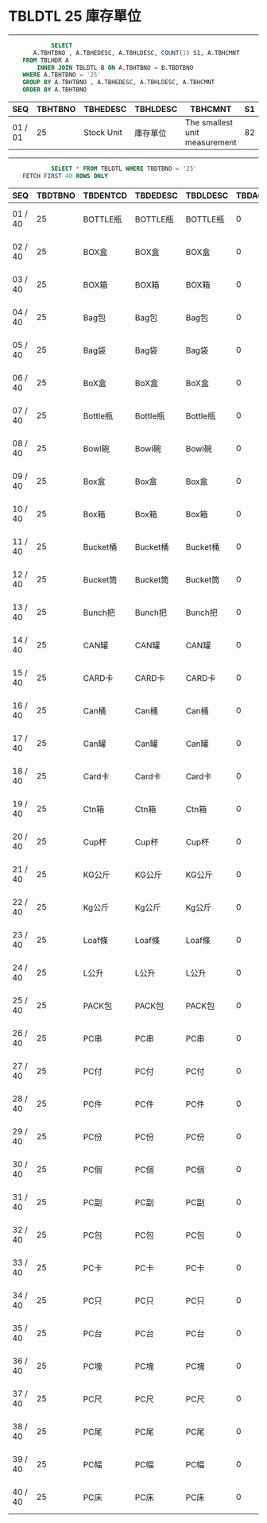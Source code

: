 # TBLDTL 25 庫存單位 

---

```sql
            SELECT
       A.TBHTBNO , A.TBHEDESC, A.TBHLDESC, COUNT(1) S1, A.TBHCMNT
    FROM TBLHDR A
        INNER JOIN TBLDTL B ON A.TBHTBNO = B.TBDTBNO
    WHERE A.TBHTBNO = '25'
    GROUP BY A.TBHTBNO , A.TBHEDESC, A.TBHLDESC, A.TBHCMNT
    ORDER BY A.TBHTBNO

```

|SEQ|TBHTBNO|TBHEDESC|TBHLDESC|TBHCMNT|S1|
| -- | -- | -- | -- | -- | -- |
|01 / 01|25|Stock Unit|庫存單位|The smallest unit measurement |82|


---


```sql
            SELECT * FROM TBLDTL WHERE TBDTBNO = '25'
    FETCH FIRST 40 ROWS ONLY

```

|SEQ|TBDTBNO|TBDENTCD|TBDEDESC|TBDLDESC|TBDACCES|TBDNUM1|TBDNUM2|TBDNUM3|TBDNUM4|TBDCHA1|TBDCHA2|TBDCHA3|TBDCHA4|TBDDAT1|TBDDAT2|TBDCRE|TBDUPD|TBDUSR|
| -- | -- | -- | -- | -- | -- | -- | -- | -- | -- | -- | -- | -- | -- | -- | -- | -- | -- | -- |
|01 / 40|25|BOTTLE瓶|BOTTLE瓶|BOTTLE瓶|0|null|null|null|null|null|null|null|null|null|null|2009-05-08 23:43:30.0|2015-05-29 19:00:49.0|SSFIX_25550|
|02 / 40|25|BOX盒|BOX盒|BOX盒|0|null|null|null|null|null|null|null|null|null|null|2009-05-08 23:43:30.0|2015-05-29 19:00:49.0|SSFIX_25550|
|03 / 40|25|BOX箱|BOX箱|BOX箱|0|null|null|null|null|null|null|null|null|null|null|2009-05-08 23:43:30.0|2015-05-29 19:00:49.0|SSFIX_25550|
|04 / 40|25|Bag包|Bag包|Bag包|0|null|null|null|null|null|null|null|null|null|null|2009-05-08 23:43:30.0|2015-05-29 19:00:49.0|SSFIX_25550|
|05 / 40|25|Bag袋|Bag袋|Bag袋|0|null|null|null|null|null|null|null|null|null|null|2009-05-08 23:43:30.0|2015-05-29 19:00:49.0|SSFIX_25550|
|06 / 40|25|BoX盒|BoX盒|BoX盒|0|null|null|null|null|null|null|null|null|null|null|2009-05-08 23:43:30.0|2015-05-29 19:00:49.0|SSFIX_25550|
|07 / 40|25|Bottle瓶|Bottle瓶|Bottle瓶|0|null|null|null|null|null|null|null|null|null|null|2009-05-08 23:43:30.0|2015-05-29 19:00:49.0|SSFIX_25550|
|08 / 40|25|Bowl碗|Bowl碗|Bowl碗|0|null|null|null|null|null|null|null|null|null|null|2009-05-08 23:43:30.0|2015-05-29 19:00:49.0|SSFIX_25550|
|09 / 40|25|Box盒|Box盒|Box盒|0|null|null|null|null|null|null|null|null|null|null|2009-05-08 23:43:30.0|2015-05-29 19:00:49.0|SSFIX_25550|
|10 / 40|25|Box箱|Box箱|Box箱|0|null|null|null|null|null|null|null|null|null|null|2009-05-08 23:43:30.0|2015-05-29 19:00:49.0|SSFIX_25550|
|11 / 40|25|Bucket桶|Bucket桶|Bucket桶|0|null|null|null|null|null|null|null|null|null|null|2009-05-08 23:43:30.0|2015-05-29 19:00:49.0|SSFIX_25550|
|12 / 40|25|Bucket筒|Bucket筒|Bucket筒|0|null|null|null|null|null|null|null|null|null|null|2009-05-08 23:43:30.0|2015-05-29 19:00:49.0|SSFIX_25550|
|13 / 40|25|Bunch把|Bunch把|Bunch把|0|null|null|null|null|null|null|null|null|null|null|2009-05-08 23:43:30.0|2015-05-29 19:00:49.0|SSFIX_25550|
|14 / 40|25|CAN罐|CAN罐|CAN罐|0|null|null|null|null|null|null|null|null|null|null|2009-05-08 23:43:30.0|2015-05-29 19:00:49.0|SSFIX_25550|
|15 / 40|25|CARD卡|CARD卡|CARD卡|0|null|null|null|null|null|null|null|null|null|null|2009-05-08 23:43:30.0|2015-05-29 19:00:49.0|SSFIX_25550|
|16 / 40|25|Can桶|Can桶|Can桶|0|null|null|null|null|null|null|null|null|null|null|2009-05-08 23:43:30.0|2015-05-29 19:00:49.0|SSFIX_25550|
|17 / 40|25|Can罐|Can罐|Can罐|0|null|null|null|null|null|null|null|null|null|null|2009-05-08 23:43:30.0|2015-05-29 19:00:49.0|SSFIX_25550|
|18 / 40|25|Card卡|Card卡|Card卡|0|null|null|null|null|null|null|null|null|null|null|2009-05-08 23:43:30.0|2015-05-29 19:00:49.0|SSFIX_25550|
|19 / 40|25|Ctn箱|Ctn箱|Ctn箱|0|null|null|null|null|null|null|null|null|null|null|2009-05-08 23:43:30.0|2015-05-29 19:00:49.0|SSFIX_25550|
|20 / 40|25|Cup杯|Cup杯|Cup杯|0|null|null|null|null|null|null|null|null|null|null|2009-05-08 23:43:30.0|2015-05-29 19:00:49.0|SSFIX_25550|
|21 / 40|25|KG公斤|KG公斤|KG公斤|0|null|null|null|null|null|null|null|null|null|null|2009-05-08 23:43:30.0|2015-05-29 19:00:49.0|SSFIX_25550|
|22 / 40|25|Kg公斤|Kg公斤|Kg公斤|0|null|null|null|null|null|null|null|null|null|null|2009-05-08 23:43:30.0|2015-05-29 19:00:49.0|SSFIX_25550|
|23 / 40|25|Loaf條|Loaf條|Loaf條|0|null|null|null|null|null|null|null|null|null|null|2009-05-08 23:43:30.0|2015-05-29 19:00:49.0|SSFIX_25550|
|24 / 40|25|L公升|L公升|L公升|0|null|null|null|null|null|null|null|null|null|null|2009-05-08 23:43:30.0|2015-05-29 19:00:49.0|SSFIX_25550|
|25 / 40|25|PACK包|PACK包|PACK包|0|null|null|null|null|null|null|null|null|null|null|2009-05-08 23:43:30.0|2015-05-29 19:00:49.0|SSFIX_25550|
|26 / 40|25|PC串|PC串|PC串|0|null|null|null|null|null|null|null|null|null|null|2009-05-08 23:43:30.0|2015-05-29 19:00:49.0|SSFIX_25550|
|27 / 40|25|PC付|PC付|PC付|0|null|null|null|null|null|null|null|null|null|null|2009-05-08 23:43:30.0|2015-05-29 19:00:49.0|SSFIX_25550|
|28 / 40|25|PC件|PC件|PC件|0|null|null|null|null|null|null|null|null|null|null|2009-05-08 23:43:30.0|2015-05-29 19:00:49.0|SSFIX_25550|
|29 / 40|25|PC份|PC份|PC份|0|null|null|null|null|null|null|null|null|null|null|2009-05-08 23:43:30.0|2015-05-29 19:00:49.0|SSFIX_25550|
|30 / 40|25|PC個|PC個|PC個|0|null|null|null|null|null|null|null|null|null|null|2009-05-08 23:43:30.0|2015-05-29 19:00:49.0|SSFIX_25550|
|31 / 40|25|PC副|PC副|PC副|0|null|null|null|null|null|null|null|null|null|null|2009-05-08 23:43:30.0|2015-05-29 19:00:49.0|SSFIX_25550|
|32 / 40|25|PC包|PC包|PC包|0|null|null|null|null|null|null|null|null|null|null|2009-05-08 23:43:30.0|2015-05-29 19:00:49.0|SSFIX_25550|
|33 / 40|25|PC卡|PC卡|PC卡|0|null|null|null|null|null|null|null|null|null|null|2009-05-08 23:43:30.0|2015-05-29 19:00:49.0|SSFIX_25550|
|34 / 40|25|PC只|PC只|PC只|0|null|null|null|null|null|null|null|null|null|null|2009-05-08 23:43:30.0|2015-05-29 19:00:49.0|SSFIX_25550|
|35 / 40|25|PC台|PC台|PC台|0|null|null|null|null|null|null|null|null|null|null|2009-05-08 23:43:30.0|2015-05-29 19:00:49.0|SSFIX_25550|
|36 / 40|25|PC塊|PC塊|PC塊|0|null|null|null|null|null|null|null|null|null|null|2009-05-08 23:43:30.0|2015-05-29 19:00:49.0|SSFIX_25550|
|37 / 40|25|PC尺|PC尺|PC尺|0|null|null|null|null|null|null|null|null|null|null|2009-05-08 23:43:30.0|2015-05-29 19:00:49.0|SSFIX_25550|
|38 / 40|25|PC尾|PC尾|PC尾|0|null|null|null|null|null|null|null|null|null|null|2009-05-08 23:43:30.0|2015-05-29 19:00:49.0|SSFIX_25550|
|39 / 40|25|PC幅|PC幅|PC幅|0|null|null|null|null|null|null|null|null|null|null|2009-05-08 23:43:30.0|2015-05-29 19:00:49.0|SSFIX_25550|
|40 / 40|25|PC床|PC床|PC床|0|null|null|null|null|null|null|null|null|null|null|2009-05-08 23:43:30.0|2015-05-29 19:00:49.0|SSFIX_25550|

